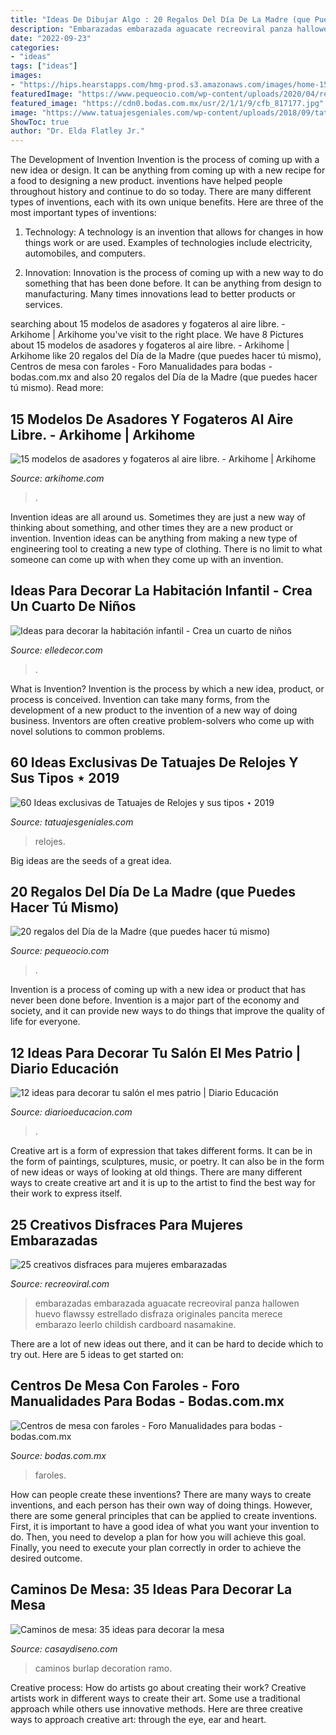 ```yaml
---
title: "Ideas De Dibujar Algo : 20 Regalos Del Día De La Madre (que Puedes Hacer Tú Mismo)"
description: "Embarazadas embarazada aguacate recreoviral panza hallowen huevo flawssy estrellado disfraza originales pancita merece embarazo leerlo childish cardboard nasamakine"
date: "2022-09-23"
categories:
- "ideas"
tags: ["ideas"]
images:
- "https://hips.hearstapps.com/hmg-prod.s3.amazonaws.com/images/home-1524678999.jpg?resize=480:*"
featuredImage: "https://www.pequeocio.com/wp-content/uploads/2020/04/regalos-dia-de-la-madre-caseros.jpg"
featured_image: "https://cdn0.bodas.com.mx/usr/2/1/1/9/cfb_817177.jpg"
image: "https://www.tatuajesgeniales.com/wp-content/uploads/2018/09/tattoo-reloj-con-rosas-5.jpg?189db0"
ShowToc: true
author: "Dr. Elda Flatley Jr."
---
```



The Development of Invention
Invention is the process of coming up with a new idea or design. It can be anything from coming up with a new recipe for a food to designing a new product. inventions have helped people throughout history and continue to do so today. There are many different types of inventions, each with its own unique benefits. Here are three of the most important types of inventions:
1) Technology: A technology is an invention that allows for changes in how things work or are used. Examples of technologies include electricity, automobiles, and computers.

2) Innovation: Innovation is the process of coming up with a new way to do something that has been done before. It can be anything from design to manufacturing. Many times innovations lead to better products or services.

	

		
searching about 15 modelos de asadores y fogateros al aire libre. - Arkihome | Arkihome you've visit to the right place. We have 8 Pictures about 15 modelos de asadores y fogateros al aire libre. - Arkihome | Arkihome like 20 regalos del Día de la Madre (que puedes hacer tú mismo), Centros de mesa con faroles - Foro Manualidades para bodas - bodas.com.mx and also 20 regalos del Día de la Madre (que puedes hacer tú mismo). Read more:
		
    
## 15 Modelos De Asadores Y Fogateros Al Aire Libre. - Arkihome | Arkihome

<img loading=lazy src="https://arkihome.com/wp-content/uploads/2019/11/Fogateros-y-asadores-06.jpg" onerror="this.onerror=null;this.src='https://tse4.mm.bing.net/th?id=OIP.qZgKETPsznWHoAdBct2tDwHaJ4&amp;pid=15.1';" alt="15 modelos de asadores y fogateros al aire libre. - Arkihome | Arkihome">

_Source: arkihome.com_

>. 

	

Invention ideas are all around us. Sometimes they are just a new way of thinking about something, and other times they are a new product or invention. Invention ideas can be anything from making a new type of engineering tool to creating a new type of clothing. There is no limit to what someone can come up with when they come up with an invention.

    
## Ideas Para Decorar La Habitación Infantil - Crea Un Cuarto De Niños

<img loading=lazy src="https://hips.hearstapps.com/hmg-prod.s3.amazonaws.com/images/home-1524678999.jpg?resize=480:*" onerror="this.onerror=null;this.src='https://tse1.mm.bing.net/th?id=OIP.Ehvec6cUHispzBhUjqkgOQHaDt&amp;pid=15.1';" alt="Ideas para decorar la habitación infantil - Crea un cuarto de niños">

_Source: elledecor.com_

>. 

	

What is Invention?
Invention is the process by which a new idea, product, or process is conceived. Invention can take many forms, from the development of a new product to the invention of a new way of doing business. Inventors are often creative problem-solvers who come up with novel solutions to common problems.

    
## 60 Ideas Exclusivas De Tatuajes De Relojes Y Sus Tipos ⋆ 2019

<img loading=lazy src="https://www.tatuajesgeniales.com/wp-content/uploads/2018/09/tattoo-reloj-con-rosas-5.jpg?189db0" onerror="this.onerror=null;this.src='https://tse2.mm.bing.net/th?id=OIP.2TxdNWsR1ApV2tlb8yrR7QAAAA&amp;pid=15.1';" alt="60 Ideas exclusivas de Tatuajes de Relojes y sus tipos ⋆ 2019">

_Source: tatuajesgeniales.com_

>relojes. 

	

Big ideas are the seeds of a great idea.

    
## 20 Regalos Del Día De La Madre (que Puedes Hacer Tú Mismo)

<img loading=lazy src="https://www.pequeocio.com/wp-content/uploads/2020/04/regalos-dia-de-la-madre-caseros.jpg" onerror="this.onerror=null;this.src='https://tse2.mm.bing.net/th?id=OIP.QnPPwTplyLs-wMZu_muc8QHaLH&amp;pid=15.1';" alt="20 regalos del Día de la Madre (que puedes hacer tú mismo)">

_Source: pequeocio.com_

>. 

	

Invention is a process of coming up with a new idea or product that has never been done before. Invention is a major part of the economy and society, and it can provide new ways to do things that improve the quality of life for everyone.

    
## 12 Ideas Para Decorar Tu Salón El Mes Patrio | Diario Educación

<img loading=lazy src="https://diarioeducacion.com/wp-content/uploads/2017/08/adorno-mexico-decorar-3-3.jpg" onerror="this.onerror=null;this.src='https://tse4.mm.bing.net/th?id=OIP.JleYNBFnfxxuZd0VNN3H7wAAAA&amp;pid=15.1';" alt="12 ideas para decorar tu salón el mes patrio | Diario Educación">

_Source: diarioeducacion.com_

>. 

	

Creative art is a form of expression that takes different forms. It can be in the form of paintings, sculptures, music, or poetry. It can also be in the form of new ideas or ways of looking at old things. There are many different ways to create creative art and it is up to the artist to find the best way for their work to express itself.

    
## 25 Creativos Disfraces Para Mujeres Embarazadas

<img loading=lazy src="https://www.recreoviral.com/wp-content/uploads/2015/10/Creativos-disfraces-para-mujeres-embarazadas-4.jpg" onerror="this.onerror=null;this.src='https://tse1.mm.bing.net/th?id=OIP.4jf6JhvyNG2jqMVoKQe8AwHaJ3&amp;pid=15.1';" alt="25 creativos disfraces para mujeres embarazadas">

_Source: recreoviral.com_

>embarazadas embarazada aguacate recreoviral panza hallowen huevo flawssy estrellado disfraza originales pancita merece embarazo leerlo childish cardboard nasamakine. 

	

There are a lot of new ideas out there, and it can be hard to decide which to try out. Here are 5 ideas to get started on: 

    
## Centros De Mesa Con Faroles - Foro Manualidades Para Bodas - Bodas.com.mx

<img loading=lazy src="https://cdn0.bodas.com.mx/usr/2/1/1/9/cfb_817177.jpg" onerror="this.onerror=null;this.src='https://tse4.mm.bing.net/th?id=OIP.CnpRDVEDSXnpAdk_x8g1oAAAAA&amp;pid=15.1';" alt="Centros de mesa con faroles - Foro Manualidades para bodas - bodas.com.mx">

_Source: bodas.com.mx_

>faroles. 

	

How can people create these inventions?
There are many ways to create inventions, and each person has their own way of doing things. However, there are some general principles that can be applied to create inventions. First, it is important to have a good idea of what you want your invention to do. Then, you need to develop a plan for how you will achieve this goal. Finally, you need to execute your plan correctly in order to achieve the desired outcome.

    
## Caminos De Mesa: 35 Ideas Para Decorar La Mesa

<img loading=lazy src="http://casaydiseno.com/wp-content/uploads/2015/10/caminos-de-mesa-ramo-flores.jpg" onerror="this.onerror=null;this.src='https://tse3.mm.bing.net/th?id=OIP.vDAOkRgoSsjbMhrqI4WViwHaLH&amp;pid=15.1';" alt="Caminos de mesa: 35 ideas para decorar la mesa">

_Source: casaydiseno.com_

>caminos burlap decoration ramo. 

	

Creative process: How do artists go about creating their work?
Creative artists work in different ways to create their art. Some use a traditional approach while others use innovative methods. Here are three creative ways to approach creative art: through the eye, ear and heart.

